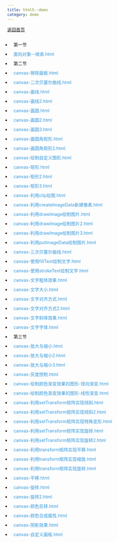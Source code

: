 ```yaml
---
title: html5--demo
category: demo
---
```

<style type="text/css">
*{margin: 0; padding: 0;}
ul{padding: 10px;}
ul li{
	padding-left: 10px;
	height: 30px;
	line-height: 30px;
}
ul li a{
	color: #3498db;
	text-decoration: none;
	transition: all .15s ease-in;
}
ul li a:hover{
	margin-left: 10px;
	font-weight: bold;
}
</style>
<a href="/">返回首页</a>
<ul>
	<li>第一节</li>
	<li><a href="/demo/2015/03/06/1/面向对象--继承.html" target="_blank">面向对象--继承.html</a></li>
	<li>第二节</li>
	<li><a href="/demo/2015/03/06/2/canvas-擦除画板.html" target="_blank">canvas-擦除画板.html</a></li>
	<li><a href="/demo/2015/03/06/2/canvas-二次贝塞尔曲线.html" target="_blank">canvas-二次贝塞尔曲线.html</a></li>
	<li><a href="/demo/2015/03/06/2/canvas-画线.html" target="_blank">canvas-画线.html</a></li>
	<li><a href="/demo/2015/03/06/2/canvas-画线2.html" target="_blank">canvas-画线2.html</a></li>
	<li><a href="/demo/2015/03/06/2/canvas-画圆.html" target="_blank">canvas-画圆.html</a></li>
	<li><a href="2/canvas-画圆2.html" target="_blank">canvas-画圆2.html</a></li>
	<li><a href="2/canvas-画圆3.html" target="_blank">canvas-画圆3.html</a></li>
	<li><a href="2/canvas-画圆角矩形.html" target="_blank">canvas-画圆角矩形.html</a></li>
	<li><a href="2/canvas-画圆角矩形2.html" target="_blank">canvas-画圆角矩形2.html</a></li>
	<li><a href="2/canvas-绘制自定义图形.html" target="_blank">canvas-绘制自定义图形.html</a></li>
	<li><a href="2/canvas-矩形.html" target="_blank">canvas-矩形.html</a></li>
	<li><a href="2/canvas-矩形2.html" target="_blank">canvas-矩形2.html</a></li>
	<li><a href="2/canvas-矩形3.html" target="_blank">canvas-矩形3.html</a></li>
	<li><a href="2/canvas-利用clip绘图.html" target="_blank">canvas-利用clip绘图.html</a></li>
	<li><a href="2/canvas-利用createImageData新建像素.html" target="_blank">canvas-利用createImageData新建像素.html</a></li>
	<li><a href="2/canvas-利用drawImage绘制图片.html" target="_blank">canvas-利用drawImage绘制图片.html</a></li>
	<li><a href="2/canvas-利用drawImage绘制图片2.html" target="_blank">canvas-利用drawImage绘制图片2.html</a></li>
	<li><a href="2/canvas-利用drawImage绘制图片3.html" target="_blank">canvas-利用drawImage绘制图片3.html</a></li>
	<li><a href="2/canvas-利用putImageData绘制图片.html" target="_blank">canvas-利用putImageData绘制图片.html</a></li>
	<li><a href="2/canvas-三次贝塞尔曲线.html" target="_blank">canvas-三次贝塞尔曲线.html</a></li>
	<li><a href="2/canvas-使用fillText绘制文字.html" target="_blank">canvas-使用fillText绘制文字.html</a></li>
	<li><a href="2/canvas-使用strokeText绘制文字.html" target="_blank">canvas-使用strokeText绘制文字.html</a></li>
	<li><a href="2/canvas-文字粗体效果.html" target="_blank">canvas-文字粗体效果.html</a></li>
	<li><a href="2/canvas-文字大小.html" target="_blank">canvas-文字大小.html</a></li>
	<li><a href="2/canvas-文字对齐方式.html" target="_blank">canvas-文字对齐方式.html</a></li>
	<li><a href="2/canvas-文字对齐方式2.html" target="_blank">canvas-文字对齐方式2.html</a></li>
	<li><a href="2/canvas-文字斜体效果.html" target="_blank">canvas-文字斜体效果.html</a></li>
	<li><a href="2/canvas-文字字体.html" target="_blank">canvas-文字字体.html</a></li>
	<li>第三节</li>
	<li><a href="3/canvas-放大与缩小.html" target="_blank">canvas-放大与缩小.html</a></li>
	<li><a href="3/canvas-放大与缩小2.html" target="_blank">canvas-放大与缩小2.html</a></li>
	<li><a href="3/canvas-放大与缩小3.html" target="_blank">canvas-放大与缩小3.html</a></li>
	<li><a href="3/canvas-灰度控制.html" target="_blank">canvas-灰度控制.html</a></li>
	<li><a href="3/canvas-绘制颜色渐变效果的图形-径向渐变.html" target="_blank">canvas-绘制颜色渐变效果的图形-径向渐变.html</a></li>
	<li><a href="3/canvas-绘制颜色渐变效果的图形-线性渐变.html" target="_blank">canvas-绘制颜色渐变效果的图形-线性渐变.html</a></li>
	<li><a href="3/canvas-利用setTransform矩阵实现倾斜.html" target="_blank">canvas-利用setTransform矩阵实现倾斜.html</a></li>
	<li><a href="3/canvas-利用setTransform矩阵实现倾斜2.html" target="_blank">canvas-利用setTransform矩阵实现倾斜2.html</a></li>
	<li><a href="3/canvas-利用setTransform矩阵实现特殊变形.html" target="_blank">canvas-利用setTransform矩阵实现特殊变形.html</a></li>
	<li><a href="3/canvas-利用setTransform矩阵实现旋转.html" target="_blank">canvas-利用setTransform矩阵实现旋转.html</a></li>
	<li><a href="3/canvas-利用setTransform矩阵实现旋转2.html" target="_blank">canvas-利用setTransform矩阵实现旋转2.html</a></li>
	<li><a href="3/canvas-利用transform矩阵实现平移.html" target="_blank">canvas-利用transform矩阵实现平移.html</a></li>
	<li><a href="3/canvas-利用transform矩阵实现缩放.html" target="_blank">canvas-利用transform矩阵实现缩放.html</a></li>
	<li><a href="3/canvas-利用transform矩阵实现旋转.html" target="_blank">canvas-利用transform矩阵实现旋转.html</a></li>
	<li><a href="3/canvas-平移.html" target="_blank">canvas-平移.html</a></li>
	<li><a href="3/canvas-旋转.html" target="_blank">canvas-旋转.html</a></li>
	<li><a href="3/canvas-旋转2.html" target="_blank">canvas-旋转2.html</a></li>
	<li><a href="3/canvas-颜色反转.html" target="_blank">canvas-颜色反转.html</a></li>
	<li><a href="3/canvas-颜色合成属性.html" target="_blank">canvas-颜色合成属性.html</a></li>
	<li><a href="3/canvas-阴影效果.html" target="_blank">canvas-阴影效果.html</a></li>
	<li><a href="3/canvas-自定义画板.html" target="_blank">canvas-自定义画板.html</a></li>
</ul>